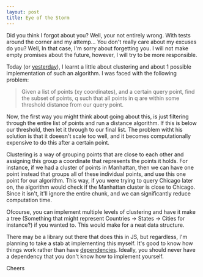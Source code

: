 ```yaml
---
layout: post
title: Eye of the Storm
---
```


Did you think I forgot about you? Well, your not entirely wrong. With tests around the corner and my attemp... You don't really care about my excuses do you? Well, In that case, I'm sorry about forgetting you. I will not make empty promises about the future, however, I will try to be more responsible. 

<amp-img width="1269" height="634" layout="responsive" src="http://www.goliath.com/wp-content/uploads/2015/09/underwood.png"></amp-img>

Today (or [yesterday](https://www.reddit.com/r/polyphasic/comments/4fuhiq/day_1_sptyfu/)), I learnt a little about clustering and about 1 possible implementation of such an algorithm. I was faced with the following problem:

> Given a list of points (xy coordinates), and a certain query point, find the subset of points, q such that all points in q are within some threshold distance from our query point.

Now, the first way you might think about going about this, is just filtering through the entire list of points and run a distance algorithm. If this is below our threshold, then let it through to our final list. The problem witht his solution is that it doeesn't scale too well, and it becomes computationally expensive to do this after a certain point.

Clustering is a way of grouping points that are close to each other and assigning this group a coordinate that represents the points it holds. For instance, if we had a cluster of points in Manhattan, then we can have one point instead that groups all of these individual points, and use this one point for our algorithm. This way, if you were trying to query Chicago later on, the algorithm would check if the Manhattan cluster is close to Chicago. Since it isn't, it'll ignore the entire chunk, and we can significantly reduce computation time.

Ofcourse, you can implement multiple levels of clustering and have it make a tree (Something that might represent Countries -> States -> Cities for instance?) if you wanted to. This would make for a neat data structure.

There may be a library out there that does this in JS, but regardless, I'm planning to take a stab at implementing this myself. It's good to know how things work rather than have [dependencies](http://blog.npmjs.org/post/141577284765/kik-left-pad-and-npm). Ideally, you should never have a dependency that you don't know how to implement yourself.

<amp-img width="242" height="332" layout="responsive" src="http://imgs.xkcd.com/comics/laws_of_physics.png"></amp-img>

Cheers
